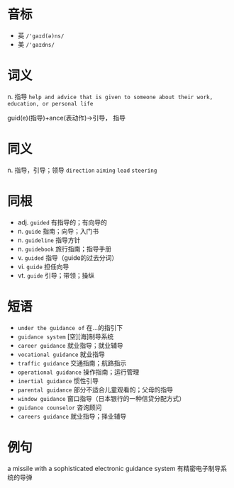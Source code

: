 # 音标

- 英 `/'gaɪd(ə)ns/`
- 美 `/'gaɪdns/`

# 词义

n. 指导
`help and advice that is given to someone about their work, education, or personal life`



guid(e)(指导)+ance(表动作)→引导， 指导

# 同义

n. 指导，引导；领导
`direction` `aiming` `lead` `steering`

# 同根

- adj. `guided` 有指导的；有向导的
- n. `guide` 指南；向导；入门书
- n. `guideline` 指导方针
- n. `guidebook` 旅行指南；指导手册
- v. `guided` 指导（guide的过去分词）
- vi. `guide` 担任向导
- vt. `guide` 引导；带领；操纵

# 短语

- `under the guidance of` 在…的指引下
- `guidance system` [空][海]制导系统
- `career guidance` 就业指导；就业辅导
- `vocational guidance` 就业指导
- `traffic guidance` 交通指南；航路指示
- `operational guidance` 操作指南；运行管理
- `inertial guidance` 惯性引导
- `parental guidance` 部分不适合儿童观看的；父母的指导
- `window guidance` 窗口指导（日本银行的一种信贷分配方式）
- `guidance counselor` 咨询顾问
- `careers guidance` 就业指导；择业辅导

# 例句

a missile with a sophisticated electronic guidance system
有精密电子制导系统的导弹


